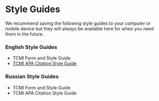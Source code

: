 # Style Guides

We recommend saving the following style guides to your computer or mobile device but they will always be available here for when you need them in the future.

### English Style Guides

* TCMI Form and Style Guide
* [TCMI APA Citation Style Guide](https://github.com/kalebheitzman/tcm-gitbook/blob/master/.gitbook/assets/apa-citation-style-guide.doc) 

### Russian Style Guides

* TCMI Form and Style Guide
* TCMI APA Citation Style Guide

